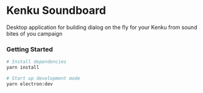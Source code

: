 # Kenku Soundboard

Desktop application for building dialog on the fly for your Kenku from sound bites of you campaign

### Getting Started

```bash
# Install dependencies
yarn install

# Start up development mode
yarn electron:dev
```
